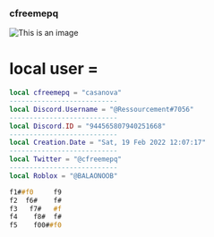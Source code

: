 ### cfreemepq
![This is an image](https://cdn.discordapp.com/attachments/755957691381186560/948708519622885476/1644620817157.gif)

# local user = 
```lua
local cfreemepq = "casanova"                                           
---------------------------
local Discord.Username = "@Ressourcement#7056" 
---------------------------
local Discord.ID = "944565807940251668"
---------------------------
local Creation.Date = "Sat, 19 Feb 2022 12:07:17"
---------------------------
local Twitter = "@cfreemepq"
---------------------------
local Roblox = "@BALAONOOB"
```
```css
f1##f0     f9
f2  f6#    f# 
f3   f7#   #f
f4    f8#  f#
f5    f00##f0
```
